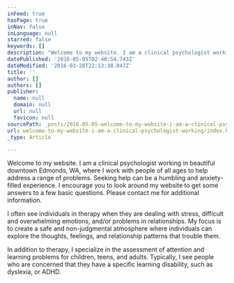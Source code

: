```yaml
---
inFeed: true
hasPage: true
inNav: false
inLanguage: null
starred: false
keywords: []
description: "Welcome to my website. I am a clinical psychologist working in beautiful downtown Edmonds, WA, where I work with kids, teenagers, and adults to help address a range of problems.\_I provide therapy/counseling for people dealing with stress, depression, anxiety, and/or relationship problems. I also provide evaluations to help identity learning disabilities, ADHD, or other related problems that affect a person's ability to succeed in school or work.\_"
datePublished: '2016-05-05T02:40:54.743Z'
dateModified: '2016-03-28T22:13:38.047Z'
title: ''
author: []
authors: []
publisher:
  name: null
  domain: null
  url: null
  favicon: null
sourcePath: _posts/2016-05-05-welcome-to-my-website-i-am-a-clinical-psychologist-working.md
url: welcome-to-my-website-i-am-a-clinical-psychologist-working/index.html
_type: Article

---
```

Welcome to my website. I am a clinical psychologist working in beautiful downtown Edmonds, WA, where I work with people of all ages to help address a range of problems. Seeking help can be a humbling and anxiety-filled experience. I encourage you to look around my website to get some answers to a few basic questions. Please contact me for additional information. 

I often see individuals in therapy when they are dealing with stress, difficult and overwhelming emotions, and/or problems in relationships. My focus is to create a safe and non-judgmental atmosphere where individuals can explore the thoughts, feelings, and relationship patterns that trouble them. 

In addition to therapy, I specialize in the assessment of attention and learning problems for children, teens, and adults. Typically, I see people who are concerned that they have a specific learning disability, such as dyslexia, or ADHD.